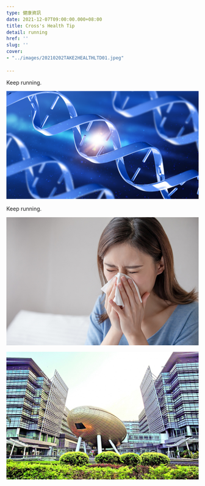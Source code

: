 ```yaml
---
type: 健康資訊
date: 2021-12-07T09:00:00.000+08:00
title: Cross's Health Tip
detail: running
href: ''
slug: ''
cover:
- "../images/20210202TAKE2HEALTHLTD01.jpeg"

---
```

Keep running.

![](../images/122534_1024.jpeg)

Keep running.

![](../images/shutterstock_1504802297.jpg)

![](../images/20210202TAKE2HEALTHLTD01.jpeg)